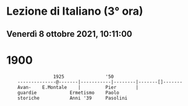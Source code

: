 # Lezione di Italiano (3° ora) 
## Venerdì 8 ottobre 2021, 10:11:00

# 1900

		             1925               '50
		--------------@-------|-----------|--------|-------[]-------
		Avan-    E.Montale    |         Pier       |
		guardie            Ermetismo    Paolo 
		storiche           Anni '39     Pasolini
<!--stackedit_data:
eyJoaXN0b3J5IjpbLTEwMjA2MTgzOTZdfQ==
-->